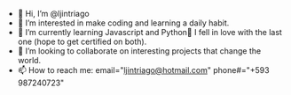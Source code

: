 - 👋 Hi, I’m @ljintriago
- 👀 I’m interested in make coding and learning a daily habit.
- 🌱 I’m currently learning Javascript and Python🐍 I fell in love with the last one (hope to get certified on both).
- 💞️ I’m looking to collaborate on interesting projects that change the world.
- 📫 How to reach me: email="ljintriago@hotmail.com" phone#="+593 987240723"

<!---
ljintriago/ljintriago is a ✨ special ✨ repository because its `README.md` (this file) appears on your GitHub profile.
You can click the Preview link to take a look at your changes.
--->
